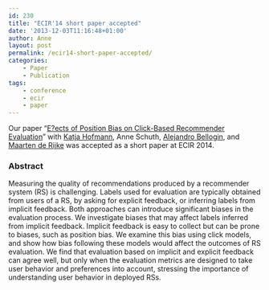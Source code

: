 ```yaml
---
id: 230
title: "ECIR'14 short paper accepted"
date: '2013-12-03T11:16:48+01:00'
author: Anne
layout: post
permalink: /ecir14-short-paper-accepted/
categories:
    - Paper
    - Publication
tags:
    - conference
    - ecir
    - paper
---
```


Our paper “[E?ects of Position Bias on Click-Based Recommender Evaluation](https://www.anneschuth.nl/wp-content/uploads/2014/01/ecir2014-sp-interleaving.pdf)” with [Katja Hofmann](http://katja-hofmann.de), Anne Schuth, [Alejandro Bellogin](http://ir.ii.uam.es/~alejandro/), and [Maarten de Rijke](http://staff.science.uva.nl/~mdr/) was accepted as a short paper at ECIR 2014.

### Abstract

<div title="Page 1"><div><div>Measuring the quality of recommendations produced by a recommender system (RS) is challenging. Labels used for evaluation are typically obtained from users of a RS, by asking for explicit feedback, or inferring labels from implicit feedback. Both approaches can introduce significant biases in the evaluation process. We investigate biases that may affect labels inferred from implicit feedback. Implicit feedback is easy to collect but can be prone to biases, such as position bias. We examine this bias using click models, and show how bias following these models would affect the outcomes of RS evaluation. We find that evaluation based on implicit and explicit feedback can agree well, but only when the evaluation metrics are designed to take user behavior and preferences into account, stressing the importance of understanding user behavior in deployed RSs.

</div></div></div>